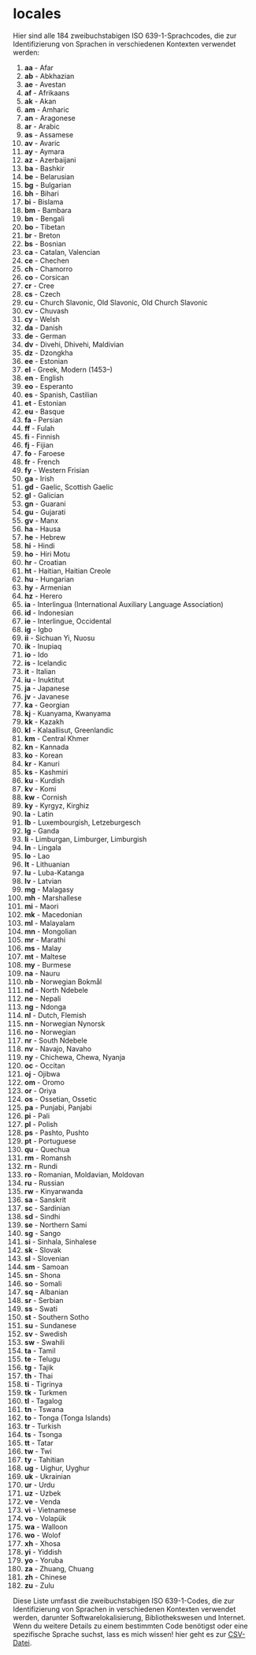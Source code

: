 # locales
Hier sind alle 184 zweibuchstabigen ISO 639-1-Sprachcodes, die zur Identifizierung von Sprachen in verschiedenen Kontexten verwendet werden:

1. **aa** - Afar
2. **ab** - Abkhazian
3. **ae** - Avestan
4. **af** - Afrikaans
5. **ak** - Akan
6. **am** - Amharic
7. **an** - Aragonese
8. **ar** - Arabic
9. **as** - Assamese
10. **av** - Avaric
11. **ay** - Aymara
12. **az** - Azerbaijani
13. **ba** - Bashkir
14. **be** - Belarusian
15. **bg** - Bulgarian
16. **bh** - Bihari
17. **bi** - Bislama
18. **bm** - Bambara
19. **bn** - Bengali
20. **bo** - Tibetan
21. **br** - Breton
22. **bs** - Bosnian
23. **ca** - Catalan, Valencian
24. **ce** - Chechen
25. **ch** - Chamorro
26. **co** - Corsican
27. **cr** - Cree
28. **cs** - Czech
29. **cu** - Church Slavonic, Old Slavonic, Old Church Slavonic
30. **cv** - Chuvash
31. **cy** - Welsh
32. **da** - Danish
33. **de** - German
34. **dv** - Divehi, Dhivehi, Maldivian
35. **dz** - Dzongkha
36. **ee** - Estonian
37. **el** - Greek, Modern (1453–)
38. **en** - English
39. **eo** - Esperanto
40. **es** - Spanish, Castilian
41. **et** - Estonian
42. **eu** - Basque
43. **fa** - Persian
44. **ff** - Fulah
45. **fi** - Finnish
46. **fj** - Fijian
47. **fo** - Faroese
48. **fr** - French
49. **fy** - Western Frisian
50. **ga** - Irish
51. **gd** - Gaelic, Scottish Gaelic
52. **gl** - Galician
53. **gn** - Guarani
54. **gu** - Gujarati
55. **gv** - Manx
56. **ha** - Hausa
57. **he** - Hebrew
58. **hi** - Hindi
59. **ho** - Hiri Motu
60. **hr** - Croatian
61. **ht** - Haitian, Haitian Creole
62. **hu** - Hungarian
63. **hy** - Armenian
64. **hz** - Herero
65. **ia** - Interlingua (International Auxiliary Language Association)
66. **id** - Indonesian
67. **ie** - Interlingue, Occidental
68. **ig** - Igbo
69. **ii** - Sichuan Yi, Nuosu
70. **ik** - Inupiaq
71. **io** - Ido
72. **is** - Icelandic
73. **it** - Italian
74. **iu** - Inuktitut
75. **ja** - Japanese
76. **jv** - Javanese
77. **ka** - Georgian
78. **kj** - Kuanyama, Kwanyama
79. **kk** - Kazakh
80. **kl** - Kalaallisut, Greenlandic
81. **km** - Central Khmer
82. **kn** - Kannada
83. **ko** - Korean
84. **kr** - Kanuri
85. **ks** - Kashmiri
86. **ku** - Kurdish
87. **kv** - Komi
88. **kw** - Cornish
89. **ky** - Kyrgyz, Kirghiz
90. **la** - Latin
91. **lb** - Luxembourgish, Letzeburgesch
92. **lg** - Ganda
93. **li** - Limburgan, Limburger, Limburgish
94. **ln** - Lingala
95. **lo** - Lao
96. **lt** - Lithuanian
97. **lu** - Luba-Katanga
98. **lv** - Latvian
99. **mg** - Malagasy
100. **mh** - Marshallese
101. **mi** - Maori
102. **mk** - Macedonian
103. **ml** - Malayalam
104. **mn** - Mongolian
105. **mr** - Marathi
106. **ms** - Malay
107. **mt** - Maltese
108. **my** - Burmese
109. **na** - Nauru
110. **nb** - Norwegian Bokmål
111. **nd** - North Ndebele
112. **ne** - Nepali
113. **ng** - Ndonga
114. **nl** - Dutch, Flemish
115. **nn** - Norwegian Nynorsk
116. **no** - Norwegian
117. **nr** - South Ndebele
118. **nv** - Navajo, Navaho
119. **ny** - Chichewa, Chewa, Nyanja
120. **oc** - Occitan
121. **oj** - Ojibwa
122. **om** - Oromo
123. **or** - Oriya
124. **os** - Ossetian, Ossetic
125. **pa** - Punjabi, Panjabi
126. **pi** - Pali
127. **pl** - Polish
128. **ps** - Pashto, Pushto
129. **pt** - Portuguese
130. **qu** - Quechua
131. **rm** - Romansh
132. **rn** - Rundi
133. **ro** - Romanian, Moldavian, Moldovan
134. **ru** - Russian
135. **rw** - Kinyarwanda
136. **sa** - Sanskrit
137. **sc** - Sardinian
138. **sd** - Sindhi
139. **se** - Northern Sami
140. **sg** - Sango
141. **si** - Sinhala, Sinhalese
142. **sk** - Slovak
143. **sl** - Slovenian
144. **sm** - Samoan
145. **sn** - Shona
146. **so** - Somali
147. **sq** - Albanian
148. **sr** - Serbian
149. **ss** - Swati
150. **st** - Southern Sotho
151. **su** - Sundanese
152. **sv** - Swedish
153. **sw** - Swahili
154. **ta** - Tamil
155. **te** - Telugu
156. **tg** - Tajik
157. **th** - Thai
158. **ti** - Tigrinya
159. **tk** - Turkmen
160. **tl** - Tagalog
161. **tn** - Tswana
162. **to** - Tonga (Tonga Islands)
163. **tr** - Turkish
164. **ts** - Tsonga
165. **tt** - Tatar
166. **tw** - Twi
167. **ty** - Tahitian
168. **ug** - Uighur, Uyghur
169. **uk** - Ukrainian
170. **ur** - Urdu
171. **uz** - Uzbek
172. **ve** - Venda
173. **vi** - Vietnamese
174. **vo** - Volapük
175. **wa** - Walloon
176. **wo** - Wolof
177. **xh** - Xhosa
178. **yi** - Yiddish
179. **yo** - Yoruba
180. **za** - Zhuang, Chuang
181. **zh** - Chinese
182. **zu** - Zulu

Diese Liste umfasst die zweibuchstabigen ISO 639-1-Codes, die zur Identifizierung von Sprachen in verschiedenen Kontexten verwendet werden, darunter Softwarelokalisierung, Bibliothekswesen und Internet. Wenn du weitere Details zu einem bestimmten Code benötigst oder eine spezifische Sprache suchst, lass es mich wissen!
hier geht es zur [CSV-Datei](https://github.com/Creative-Media-Group/locales "CSV-Datei"). 
